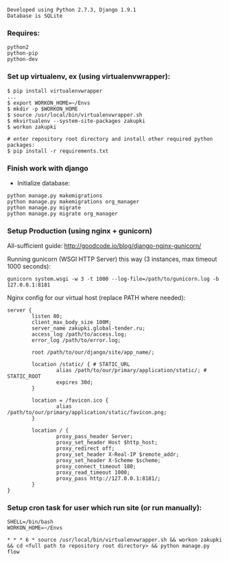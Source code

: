 
```
Developed using Python 2.7.3, Django 1.9.1
Database is SQLite
```

### Requires:
```
python2
python-pip
python-dev
```

### Set up virtualenv, ex (using virtualenvwrapper):

```
$ pip install virtualenvwrapper
...
$ export WORKON_HOME=~/Envs
$ mkdir -p $WORKON_HOME
$ source /usr/local/bin/virtualenvwrapper.sh
$ mkvirtualenv --system-site-packages zakupki
$ workon zakupki

# enter repository root directory and install other required python packages:
$ pip install -r requirements.txt
```

### Finish work with django
 * Initialize database:

```
python manage.py makemigrations
python manage.py makemigrations org_manager
python manage.py migrate
python manage.py migrate org_manager
```

### Setup Production (using nginx + gunicorn)
All-sufficient guide: http://goodcode.io/blog/django-nginx-gunicorn/

Running gunicorn (WSGI HTTP Server) this way (3 instances, max timeout 1000 seconds):

```
gunicorn system.wsgi -w 3 -t 1000 --log-file=/path/to/gunicorn.log -b 127.0.0.1:8181
```

Nginx config for our virtual host (replace PATH where needed):

```
server {
        listen 80;
        client_max_body_size 100M;
        server_name zakupki.global-tender.ru;
        access_log /path/to/access.log;
        error_log /path/to/error.log;

        root /path/to/our/django/site/app_name/;

        location /static/ { # STATIC_URL
                alias /path/to/our/primary/application/static/; # STATIC_ROOT
                expires 30d;
        }

        location = /favicon.ico {
                alias /path/to/our/primary/application/static/favicon.png;
        }

        location / {
                proxy_pass_header Server;
                proxy_set_header Host $http_host;
                proxy_redirect off;
                proxy_set_header X-Real-IP $remote_addr;
                proxy_set_header X-Scheme $scheme;
                proxy_connect_timeout 180;
                proxy_read_timeout 1000;
                proxy_pass http://127.0.0.1:8181/;
        }
}
```

### Setup cron task for user which run site (or run manually):

```
SHELL=/bin/bash
WORKON_HOME=~/Envs

* * * 6 * source /usr/local/bin/virtualenvwrapper.sh && workon zakupki && cd <full path to repository root directory> && python manage.py flow
```
